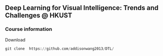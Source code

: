 ## Deep Learning for Visual Intelligence: Trends and Challenges @ HKUST

### Course information


Download 

``` python
git clone  https://github.com/addisonwang2013/DTL/
```
